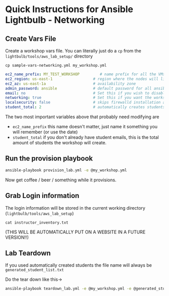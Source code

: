 # Quick Instructions for Ansible Lightbulb - Networking

## Create Vars File
Create a workshop vars file.  You can literally just do a `cp` from the `lightbulb/tools/aws_lab_setup/` directory
```
cp sample-vars-networking.yml my_workshop.yml
```

```yml
ec2_name_prefix: MY_TEST_WORKSHOP         # name prefix for all the VMs
ec2_region: us-east-1                  # region where the nodes will live
ec2_az: us-east-1a                     # availability zone
admin_password: ansible                # default password for all ansible nodes
email: no                              # Set this if you wish to disable email
networking: true                       # Set this if you want the workshop in networking mode
localsecurity: false                   # skips firewalld installation and SE Linux when false
student_total: 2                       # automatically creates students if you don't define a user.yml
```
The two most important variables above that probably need modifying are
- `ec2_name_prefix` this name doesn't matter, just name it something you will remember (or use the date)
- `student_total` if you don't already have student emails, this is the total amount of students the workshop will create.  

## Run the provision playbook

```bash
ansible-playbook provision_lab.yml -e @my_workshop.yml
```

Now get coffee / beer / something while it provisions.

## Grab Login information

The login information will be stored in the current working directory (`lightbulb/tools/aws_lab_setup`)

```
cat instructor_inventory.txt
```

(THIS WILL BE AUTOMATICALLY PUT ON A WEBSITE IN A FUTURE VERSION!!)

## Lab Teardown
If you used automatically created students the file name will always be `generated_student_list.txt`

Do the tear down like this->

```bash
ansible-playbook teardown_lab.yml -e @my_workshop.yml -e @generated_student_list.txt
```
